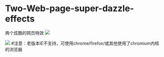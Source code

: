 # Two-Web-page-super-dazzle-effects

两个炫酷的网页特效
![](https://i.imgur.com/ePOjNPN.jpg)

![](https://i.imgur.com/e829tEY.jpg)
#注意：老版本IE不支持，可使用chrome/firefox/或其他使用了chromium内核的浏览器
